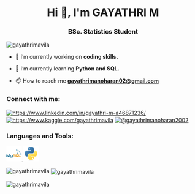 <h1 align="center">Hi 👋, I'm GAYATHRI M</h1>
<h3 align="center">BSc. Statistics Student</h3>

<p align="left"> <img src="https://komarev.com/ghpvc/?username=gayathrimavila&label=Profile%20views&color=0e75b6&style=flat" alt="gayathrimavila" /> </p>

- 🔭 I’m currently working on **coding skills.**

- 🌱 I’m currently learning **Python and SQL.**

- 📫 How to reach me **gayathrimanoharan02@gmail.com**

<h3 align="left">Connect with me:</h3>
<p align="left">
<a href="https://linkedin.com/in/https://www.linkedin.com/in/gayathri-m-a46871236/" target="blank"><img align="center" src="https://raw.githubusercontent.com/rahuldkjain/github-profile-readme-generator/master/src/images/icons/Social/linked-in-alt.svg" alt="https://www.linkedin.com/in/gayathri-m-a46871236/" height="30" width="40" /></a>
<a href="https://kaggle.com/https://www.kaggle.com/gayathrimavila" target="blank"><img align="center" src="https://raw.githubusercontent.com/rahuldkjain/github-profile-readme-generator/master/src/images/icons/Social/kaggle.svg" alt="https://www.kaggle.com/gayathrimavila" height="30" width="40" /></a>
<a href="https://medium.com/@gayathrimanoharan2002" target="blank"><img align="center" src="https://raw.githubusercontent.com/rahuldkjain/github-profile-readme-generator/master/src/images/icons/Social/medium.svg" alt="@gayathrimanoharan2002" height="30" width="40" /></a>
</p>

<h3 align="left">Languages and Tools:</h3>
<p align="left"> <a href="https://www.mysql.com/" target="_blank" rel="noreferrer"> <img src="https://raw.githubusercontent.com/devicons/devicon/master/icons/mysql/mysql-original-wordmark.svg" alt="mysql" width="40" height="40"/> </a> <a href="https://www.python.org" target="_blank" rel="noreferrer"> <img src="https://raw.githubusercontent.com/devicons/devicon/master/icons/python/python-original.svg" alt="python" width="40" height="40"/> </a> </p>

<p><img align="left" src="https://github-readme-stats.vercel.app/api/top-langs?username=gayathrimavila&show_icons=true&locale=en&layout=compact" alt="gayathrimavila" /></p>

<p>&nbsp;<img align="center" src="https://github-readme-stats.vercel.app/api?username=gayathrimavila&show_icons=true&locale=en" alt="gayathrimavila" /></p>

<p><img align="center" src="https://github-readme-streak-stats.herokuapp.com/?user=gayathrimavila&" alt="gayathrimavila" /></p>
